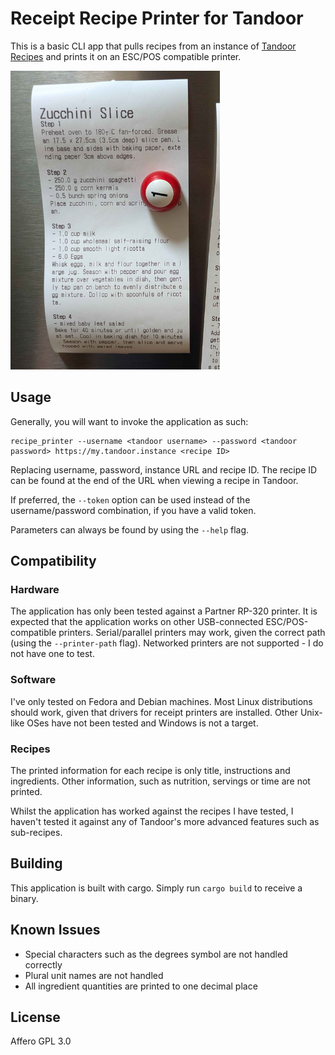 # Receipt Recipe Printer for Tandoor

This is a basic CLI app that pulls recipes from an instance of [Tandoor Recipes](https://docs.tandoor.dev/) and prints it on an ESC/POS compatible printer.

![Example receipt printed](sample.png)

## Usage
Generally, you will want to invoke the application as such:

```
recipe_printer --username <tandoor username> --password <tandoor password> https://my.tandoor.instance <recipe ID>
```

Replacing username, password, instance URL and recipe ID. The recipe ID can be found at the end of the URL when viewing a recipe in Tandoor. 

If preferred, the `--token` option can be used instead of the username/password combination, if you have a valid token.

Parameters can always be found by using the `--help` flag.

## Compatibility

### Hardware
The application has only been tested against a Partner RP-320 printer. It is expected that the application works on other USB-connected ESC/POS-compatible printers. Serial/parallel printers may work, given the correct path (using the `--printer-path` flag). Networked printers are not supported - I do not have one to test. 

### Software
I've only tested on Fedora and Debian machines. Most Linux distributions should work, given that drivers for receipt printers are installed. Other Unix-like OSes have not been tested and Windows is not a target. 

### Recipes
The printed information for each recipe is only title, instructions and ingredients. Other information, such as nutrition, servings or time are not printed. 

Whilst the application has worked against the recipes I have tested, I haven't tested it against any of Tandoor's more advanced features such as sub-recipes.

## Building

This application is built with cargo. Simply run `cargo build` to receive a binary.

## Known Issues
- Special characters such as the degrees symbol are not handled correctly
- Plural unit names are not handled
- All ingredient quantities are printed to one decimal place

## License
Affero GPL 3.0